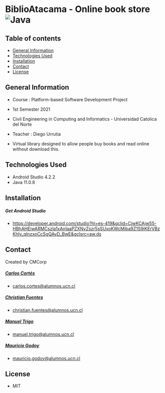 # BiblioAtacama - Online book store <img alt="Java" src="https://img.shields.io/badge/Java-11-brightgreen"/>

## Table of contents
  * [General Information](#general-information)
  * [Technologies Used](#technologies-used)
  * [Installation](#installation)
  * [Contact](#contact)
  * [License](#license)

## General Information
- Course : Platform-based Software Development Project 
- 1st Semester 2021
- Civil Engineering in Computing and Informatics - Universidad Catolica del Norte
- Teacher : Diego Urrutia


- Virtual library designed to allow people buy books and read online without download this.

## Technologies Used
- Android Studio 4.2.2
- Java 11.0.8

## Installation

##### Get Android Studio 
 - https://developer.android.com/studio?hl=es-419&gclid=CjwKCAjw55-HBhAHEiwARMCszla1xAnIaaPZXNvZszr5sSUxoKWcMiba9Z1S9iKErVBzKhIy_qlnzxoCcSgQAvD_BwE&gclsrc=aw.ds

##### 
## Contact
Created by CMCorp

##### [Carlos Cortés](https://github.com/ccortes12) 
- carlos.cortes@alumnos.ucn.cl

##### [Christian Fuentes](https://github.com/Christian-FB) 
- christian.fuentes@alumnos.ucn.cl
 
##### [Manuel Trigo](https://github.com/ManuelAlejandro20) 
- manuel.trigo@alumnos.ucn.cl

##### [Mauricio Godoy](https://github.com/MauroGM037) 
- mauricio.godoy@alumnos.ucn.cl

## License

- MIT

